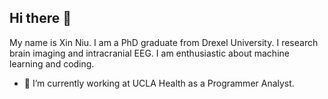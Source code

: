 ## Hi there 👋

My name is Xin Niu. I am a PhD graduate from Drexel University. I research brain imaging and intracranial EEG. I am enthusiastic about machine learning and coding.

- 🔭 I’m currently working at UCLA Health as a Programmer Analyst.

<!--
**NxNiki/NxNiki** is a ✨ _special_ ✨ repository because its `README.md` (this file) appears on your GitHub profile.

Here are some ideas to get you started:

- 🔭 I’m currently working on ...
- 🌱 I’m currently learning ...
- 👯 I’m looking to collaborate on ...
- 🤔 I’m looking for help with ...
- 💬 Ask me about ...
- 📫 How to reach me: ...
- 😄 Pronouns: ...
- ⚡ Fun fact: ...
-->
